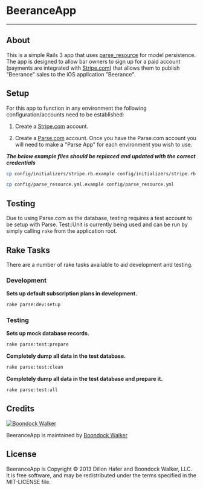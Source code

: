 BeeranceApp
===========
***

About
-----

This is a simple Rails 3 app that uses [parse_resource](http://github.com/adelevie/parse_resource) for model persistence. The app is designed to allow bar owners to sign up for a paid account (payments are integrated with [Stripe.com](http://stripe.com)) that allows them to publish "Beerance" sales to the iOS application "Beerance".

Setup
-----

For this app to function in any environment the following configuration/accounts need to be established:

1. Create a [Stripe.com](https://stripe.com/) account.

2. Create a [Parse.com](https://parse.com/) account. Once you have the Parse.com account you will need to make a "Parse App" for each environment you wish to use.

***The below example files should be replaced and updated with the correct credentials***

```bash
cp config/initializers/stripe.rb.example config/initializers/stripe.rb
```

```bash
cp config/parse_resource.yml.example config/parse_resource.yml
```

Testing
-------

Due to using Parse.com as the database, testing requires a test account to be setup with Parse. Test::Unit is currently being used and can be run by simply calling ```rake``` from the application root.

Rake Tasks
----------

There are a number of rake tasks available to aid development and testing.

### Development

**Sets up default subscription plans in development.**

```bash
rake parse:dev:setup
```


### Testing

**Sets up mock database records.**

```bash
rake parse:test:prepare
```

**Completely dump all data in the test database.**

```bash
rake parse:test:clean
```

**Completely dump all data in the test database and prepare it.**

```bash
rake parse:test:all
```

## Credits

[![Boondock Walker](https://farm4.staticflickr.com/3684/9677153149_c7f7cac09d_o.png)](http://www.boondockwalker.com)

BeeranceApp is maintained by [Boondock Walker](http://www.boondockwalker.com)

## License

BeeranceApp is Copyright © 2013 Dillon Hafer and Boondock Walker, LLC. It is free software, and may be redistributed under the terms specified in the MIT-LICENSE file.
